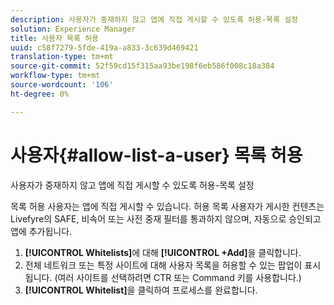 ```yaml
---
description: 사용자가 중재하지 않고 앱에 직접 게시할 수 있도록 허용-목록 설정
solution: Experience Manager
title: 사용자 목록 허용
uuid: c58f7279-5fde-419a-a833-3c639d469421
translation-type: tm+mt
source-git-commit: 52f59cd15f315aa93be198f6eb586f008c18a384
workflow-type: tm+mt
source-wordcount: '106'
ht-degree: 0%

---
```



# 사용자{#allow-list-a-user} 목록 허용

사용자가 중재하지 않고 앱에 직접 게시할 수 있도록 허용-목록 설정

목록 허용 사용자는 앱에 직접 게시할 수 있습니다. 허용 목록 사용자가 게시한 컨텐츠는 Livefyre의 SAFE, 비속어 또는 사전 중재 필터를 통과하지 않으며, 자동으로 승인되고 앱에 추가됩니다.

1. **[!UICONTROL Whitelists]**&#x200B;에 대해 **[!UICONTROL +Add]**&#x200B;을 클릭합니다.
1. 전체 네트워크 또는 특정 사이트에 대해 사용자 목록을 허용할 수 있는 팝업이 표시됩니다. (여러 사이트를 선택하려면 CTR 또는 Command 키를 사용합니다.)
1. **[!UICONTROL Whitelist]**&#x200B;을 클릭하여 프로세스를 완료합니다.

